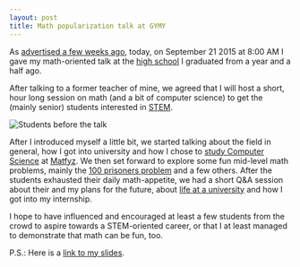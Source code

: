 ```yaml
---
layout: post
title: Math popularization talk at GYMY
---
```


As [advertised a few weeks ago]({{site.url}}/Red-Hat-Internship-part1/), today, on September 21 2015 at 8:00 AM
I gave my math-oriented talk at the [high school](https://gymy.edupage.org) I graduated from a year and a half ago.

After talking to a former teacher of mine, we agreed that I will host a short,
hour long session on math (and a bit of computer science)
to get the (mainly senior) students interested in
[STEM](https://en.wikipedia.org/wiki/STEM_fields "Science, Technology, Engineering & Mathematics").

![Students before the talk]({{site.url}}/2015_popmath_gymy/images/before.jpg)

After I introduced myself a little bit, we started talking about the field in general, how I got into university
and how I chose to [study Computer Science](http://www.studuj-matfyz.cz/) at [Matfyz](http://mff.cuni.cz).
We then set forward to explore some fun mid-level math problems, mainly the
[100 prisoners problem](https://en.wikipedia.org/wiki/100_prisoners_problem) and a few others.
After the students exhausted their daily math-appetite,
we had a short Q&A session about their and my plans for the future,
about [life at a university]({{site.url}}/My-first-year-at-Matfyz/) and how I got into my internship.

I hope to have influenced and encouraged at least a few students
from the crowd to aspire towards a STEM-oriented career,
or that I at least managed to demonstrate that math can be fun, too.

P.S.: Here is a [link to my slides]({{site.url}}/2015_popmath_gymy/).
